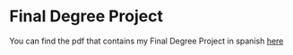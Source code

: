 # Final Degree Project
You can find the pdf that contains my Final Degree Project in spanish [here](doc/Augmented%20board%20game%20using%20ARCore.pdf)
